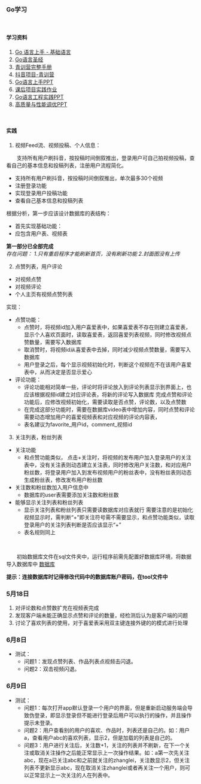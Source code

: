 ### Go学习

<br>     

#### 学习资料

1. [Go 语言上手 - 基础语言](https://juejin.cn/post/7093721879462019102)
2. [Go语言圣经](https://books.studygolang.com/gopl-zh/)
3. [青训营完整手册](https://bytedance.feishu.cn/docs/doccnFRB1TXYJPK6yprPETHLXgd#q8ZYps)
4. [抖音项目-青训营](https://bytedance.feishu.cn/docx/doxcnbgkMy2J0Y3E6ihqrvtHXPg)
5. [Go语言上手PPT](https://bytedance.feishu.cn/file/boxcnQnHXuDOdzd8CqVid7nQLmg)
6. [课后项目实践作业](https://juejin.cn/post/7094452391101071367/)
7. [Go语言工程实践PPT](https://bytedance.feishu.cn/file/boxcnRmlw9MjbtAMBnOW44y8dZd?hash=7cfc75acc80372c08463b622df90a4b5)
8. [高质量与性能调优PPT](https://bytedance.feishu.cn/file/boxcnqqWtT0xgWAIMGWVs7wM6fd?hash=ab6bfba21a54c52073c7341ecb3ab470)

<br>

#### 实践

1. 视频Feed流、视频投稿、个人信息：

&emsp;&emsp;支持所有用户刷抖音，按投稿时间倒叙推出，登录用户可自己拍视频投稿，查看自己的基本信息和投稿列表，注册用户流程简化。

- 支持所有用户刷抖音，按投稿时间倒叙推出，单次最多30个视频
- 注册登录功能
- 实现登录用户投稿功能
- 查看自己基本信息和投稿列表

根据分析，第一步应该设计数据库的表结构：

- 首先实现基础功能：
- 应包含用户表、视频表

**第一部分已全部完成**   
*存在问题： 1.只有重启程序才能刷新首页，没有刷新功能 2.封面图没有上传*

2. 点赞列表，用户评论

- 对视频点赞
- 对视频评论
- 个人主页有视频点赞列表

实现：

- 点赞功能：
    - 点赞时，将视频id加入用户喜爱表中，如果喜爱表不存在则建立喜爱表，显示个人喜欢页面时，读取喜爱表，返回喜爱列表视频，同时修改视频点赞数量，需要写入数据库
    - 取消赞时，将视频id从喜爱表中去掉，同时减少视频点赞数量，需要写入数据库
    - 用户登录之后，每个显示视频初始化时，判断这个视频在不在该用户喜爱表中，从而决定是否显示爱心
- 评论功能：
    - 评论功能相对简单一些，评论时将评论放入到评论列表显示到界面上，也应该根据视频id建立对应评论表，将新的评论写入数据库
      完成点赞和评论功能后，应修改视频初始化，需要读取是否点赞，评论数，以及点赞数
    - 在完成这部分功能时，需要在数据库video表中增加内容，同时点赞和评论需要动态增加用户的喜爱视频表和对应视频的评论内容表，
    - 表名建议为favorite_用户id，comment_视频id

3. 关注列表，粉丝列表

- 关注功能
    - 和点赞功能类似， 点击+关注时，将视频的发布用户加入登录用户的关注表中，没有关注表则动态建立关注表，同时修改用户关注数，和对应用户粉丝数，将登录用户加入到发布视频用户的粉丝表中，没有粉丝表则动态生成粉丝表，修改发布用户粉丝数
- 关注数和粉丝数加入用户信息中
    - 数据库的user表需要添加关注数和粉丝数
- 能够显示关注列表和粉丝列表
    - 显示关注列表和粉丝列表只需要读数据库对应表就行
      需要注意的是初始化视频显示时，需判断“+”即关注符号需不需要显示，和点赞功能类似，读取登录用户的关注列表判断是否应该显示“+”
    - 表名规则同上

<br>

&emsp;&emsp;初始数据库文件在sql文件夹中，运行程序前需先配置好数据库环境，将数据导入数据库中 [数据库](sql/douyin.sql)

**提示：连接数据库时记得修改代码中的数据库账户密码，在tool文件中**

### 5月18日

1. 对评论数和点赞数扩充在视频表完成
2. 发现客户端未能正确显示点赞和评论的数量，经检测后认为是客户端的问题
3. 讨论了喜欢列表的使用，对于喜爱表采用双主键连接外键的的模式进行处理

### 6月8日

- 测试：
    - 问题1：发现点赞列表、作品列表点视频击闪退。
    - 问题2：双击视频闪退。

### 6月9日

- 测试：
    - 问题1：每次打开app默认登录一个用户的界面，但是重新启动服务端会导致伪登录，即显示登录但不能进行登录后用户可以执行的操作，并且操作提示未登录。
    - 问题2：用户查看别的用户的喜欢、作品时，列表还是自己的。如：用户a，查看用户abc的喜欢列表，显示2，但是加载的列表是自己的。
    - 问题3：用户进行关注后，关注数+1，关注的列表并不刷新，在下一个关注或取消关注操作之后能正常显示上一次操作结果。如：a第一次先关注abc，现在a已关注abc和之前就关注的zhanglei，关注数显示2，但关注列表不更新显示abc，现在取消关注zhanglei或者再关注一个用户，则可以正常显示上一次关注的人在列表中。